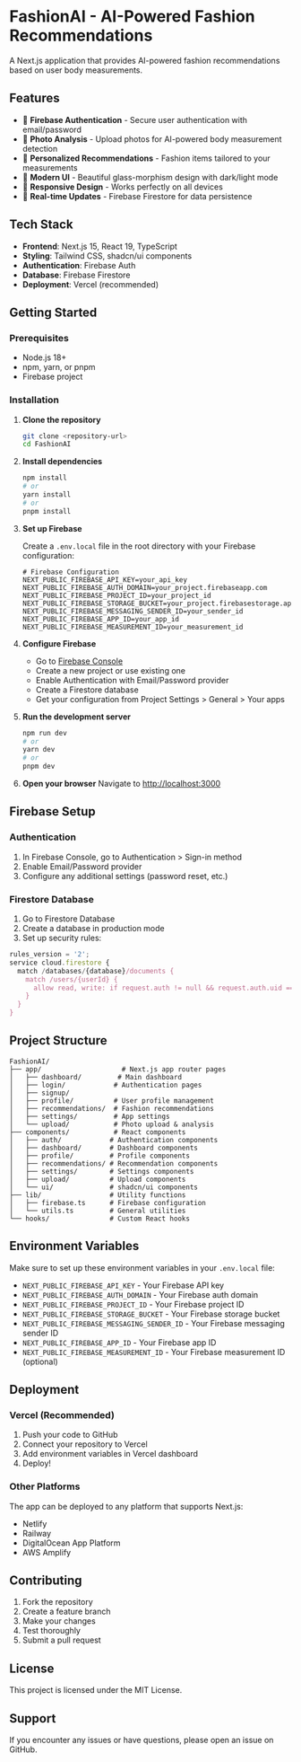 # FashionAI - AI-Powered Fashion Recommendations

A Next.js application that provides AI-powered fashion recommendations based on user body measurements.

## Features

- 🔐 **Firebase Authentication** - Secure user authentication with email/password
- 📸 **Photo Analysis** - Upload photos for AI-powered body measurement detection
- 👔 **Personalized Recommendations** - Fashion items tailored to your measurements
- 🎨 **Modern UI** - Beautiful glass-morphism design with dark/light mode
- 📱 **Responsive Design** - Works perfectly on all devices
- 🔄 **Real-time Updates** - Firebase Firestore for data persistence

## Tech Stack

- **Frontend**: Next.js 15, React 19, TypeScript
- **Styling**: Tailwind CSS, shadcn/ui components
- **Authentication**: Firebase Auth
- **Database**: Firebase Firestore
- **Deployment**: Vercel (recommended)

## Getting Started

### Prerequisites

- Node.js 18+ 
- npm, yarn, or pnpm
- Firebase project

### Installation

1. **Clone the repository**
   ```bash
   git clone <repository-url>
   cd FashionAI
   ```

2. **Install dependencies**
   ```bash
   npm install
   # or
   yarn install
   # or
   pnpm install
   ```

3. **Set up Firebase**

   Create a `.env.local` file in the root directory with your Firebase configuration:

   ```env
   # Firebase Configuration
   NEXT_PUBLIC_FIREBASE_API_KEY=your_api_key
   NEXT_PUBLIC_FIREBASE_AUTH_DOMAIN=your_project.firebaseapp.com
   NEXT_PUBLIC_FIREBASE_PROJECT_ID=your_project_id
   NEXT_PUBLIC_FIREBASE_STORAGE_BUCKET=your_project.firebasestorage.app
   NEXT_PUBLIC_FIREBASE_MESSAGING_SENDER_ID=your_sender_id
   NEXT_PUBLIC_FIREBASE_APP_ID=your_app_id
   NEXT_PUBLIC_FIREBASE_MEASUREMENT_ID=your_measurement_id
   ```

4. **Configure Firebase**

   - Go to [Firebase Console](https://console.firebase.google.com/)
   - Create a new project or use existing one
   - Enable Authentication with Email/Password provider
   - Create a Firestore database
   - Get your configuration from Project Settings > General > Your apps

5. **Run the development server**
   ```bash
   npm run dev
   # or
   yarn dev
   # or
   pnpm dev
   ```

6. **Open your browser**
   Navigate to [http://localhost:3000](http://localhost:3000)

## Firebase Setup

### Authentication
1. In Firebase Console, go to Authentication > Sign-in method
2. Enable Email/Password provider
3. Configure any additional settings (password reset, etc.)

### Firestore Database
1. Go to Firestore Database
2. Create a database in production mode
3. Set up security rules:

```javascript
rules_version = '2';
service cloud.firestore {
  match /databases/{database}/documents {
    match /users/{userId} {
      allow read, write: if request.auth != null && request.auth.uid == userId;
    }
  }
}
```

## Project Structure

```
FashionAI/
├── app/                    # Next.js app router pages
│   ├── dashboard/         # Main dashboard
│   ├── login/            # Authentication pages
│   ├── signup/
│   ├── profile/          # User profile management
│   ├── recommendations/  # Fashion recommendations
│   ├── settings/         # App settings
│   └── upload/           # Photo upload & analysis
├── components/           # React components
│   ├── auth/            # Authentication components
│   ├── dashboard/       # Dashboard components
│   ├── profile/         # Profile components
│   ├── recommendations/ # Recommendation components
│   ├── settings/        # Settings components
│   ├── upload/          # Upload components
│   └── ui/              # shadcn/ui components
├── lib/                 # Utility functions
│   ├── firebase.ts      # Firebase configuration
│   └── utils.ts         # General utilities
└── hooks/               # Custom React hooks
```

## Environment Variables

Make sure to set up these environment variables in your `.env.local` file:

- `NEXT_PUBLIC_FIREBASE_API_KEY` - Your Firebase API key
- `NEXT_PUBLIC_FIREBASE_AUTH_DOMAIN` - Your Firebase auth domain
- `NEXT_PUBLIC_FIREBASE_PROJECT_ID` - Your Firebase project ID
- `NEXT_PUBLIC_FIREBASE_STORAGE_BUCKET` - Your Firebase storage bucket
- `NEXT_PUBLIC_FIREBASE_MESSAGING_SENDER_ID` - Your Firebase messaging sender ID
- `NEXT_PUBLIC_FIREBASE_APP_ID` - Your Firebase app ID
- `NEXT_PUBLIC_FIREBASE_MEASUREMENT_ID` - Your Firebase measurement ID (optional)

## Deployment

### Vercel (Recommended)

1. Push your code to GitHub
2. Connect your repository to Vercel
3. Add environment variables in Vercel dashboard
4. Deploy!

### Other Platforms

The app can be deployed to any platform that supports Next.js:
- Netlify
- Railway
- DigitalOcean App Platform
- AWS Amplify

## Contributing

1. Fork the repository
2. Create a feature branch
3. Make your changes
4. Test thoroughly
5. Submit a pull request

## License

This project is licensed under the MIT License.

## Support

If you encounter any issues or have questions, please open an issue on GitHub. 